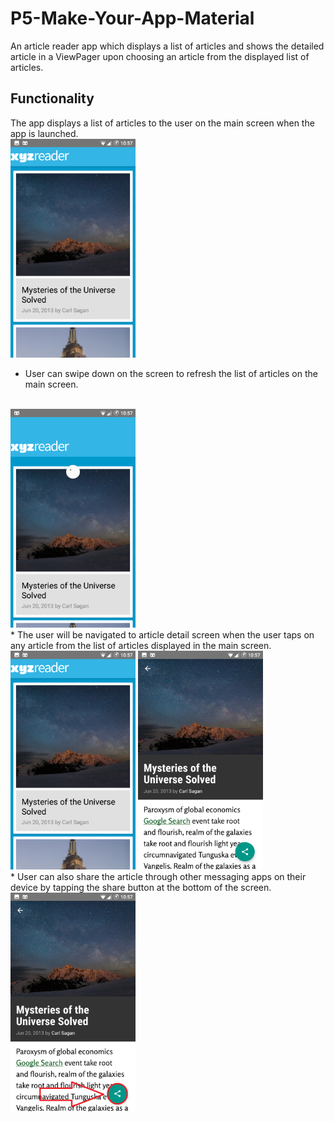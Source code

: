 # P5-Make-Your-App-Material
An article reader app which displays a list of articles and shows the detailed article in a ViewPager upon choosing an article from the displayed list of articles.

## Functionality
The app displays a list of articles to the user on the main screen when the app is launched. 
<br/>
<img src="https://github.com/pa1-teja/P5-Make-Your-App-Material/blob/master/XYZReader/src/main/res/drawable/main_screen_article_list.png" width="200" height = "350">
<br/>
* User can swipe down on the screen to refresh the list of articles on the main screen. 
<br/>
<img src="https://github.com/pa1-teja/P5-Make-Your-App-Material/blob/master/XYZReader/src/main/res/drawable/main_screen_refresh.png" width="200" height = "350">
<br/>
* The user will be navigated to article detail screen when the user taps on any article from the list of articles displayed in the main screen.
<br/>
<img src="https://github.com/pa1-teja/P5-Make-Your-App-Material/blob/master/XYZReader/src/main/res/drawable/main_screen_article_list.png" width="200" height = "350">
<img src="https://github.com/pa1-teja/P5-Make-Your-App-Material/blob/master/XYZReader/src/main/res/drawable/detail_view_pager.png" width="200" height = "350">
<br/>
* User can also share the article through other messaging apps on their device by tapping the share button at the bottom of the screen.
<br/>
<img src="https://github.com/pa1-teja/P5-Make-Your-App-Material/blob/master/XYZReader/src/main/res/drawable/detail_view_pager_share_button.png" width="200" height = "350">
<br/>
